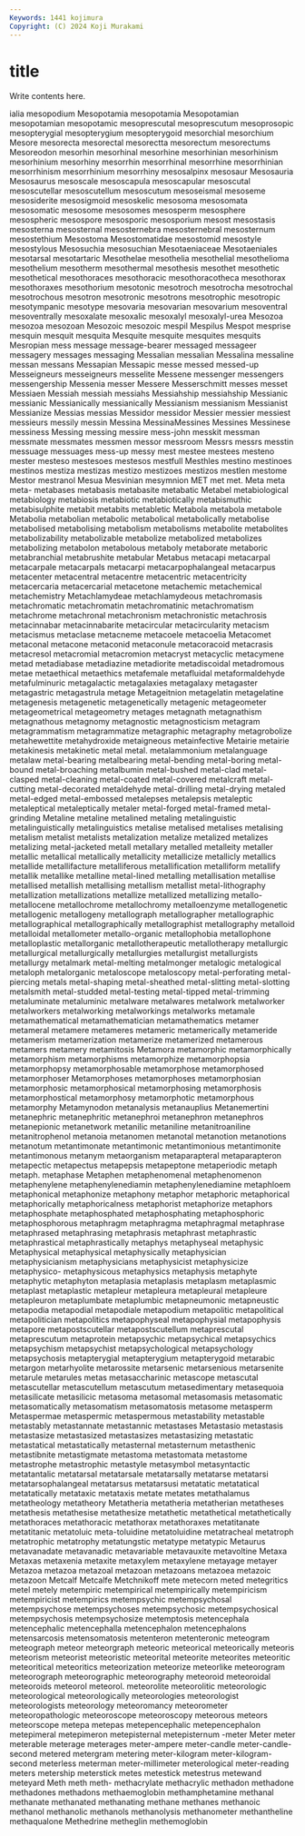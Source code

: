 ```yaml
---
Keywords: 1441 kojimura
Copyright: (C) 2024 Koji Murakami
---
```


# title

Write contents here.



ialia mesopodium Mesopotamia mesopotamia Mesopotamian mesopotamian
mesopotamic mesoprescutal mesoprescutum mesoprosopic mesopterygial mesopterygium mesopterygoid mesorchial mesorchium Mesore
mesorecta mesorectal mesorectta mesorectum mesorectums Mesoreodon mesorhin mesorhinal mesorhine mesorhinian
mesorhinism mesorhinium mesorhiny mesorrhin mesorrhinal mesorrhine mesorrhinian mesorrhinism mesorrhinium mesorrhiny
mesosalpinx mesosaur Mesosauria Mesosaurus mesoscale mesoscapula mesoscapular mesoscutal mesoscutellar mesoscutellum
mesoscutum mesoseismal mesoseme mesosiderite mesosigmoid mesoskelic mesosoma mesosomata mesosomatic mesosome
mesosomes mesosperm mesosphere mesospheric mesospore mesosporic mesosporium mesost mesostasis mesosterna
mesosternal mesosternebra mesosternebral mesosternum mesostethium Mesostoma Mesostomatidae mesostomid mesostyle mesostylous
Mesosuchia mesosuchian Mesotaeniaceae Mesotaeniales mesotarsal mesotartaric Mesothelae mesothelia mesothelial mesothelioma
mesothelium mesotherm mesothermal mesothesis mesothet mesothetic mesothetical mesothoraces mesothoracic mesothoracotheca
mesothorax mesothoraxes mesothorium mesotonic mesotroch mesotrocha mesotrochal mesotrochous mesotron mesotronic
mesotrons mesotrophic mesotropic mesotympanic mesotype mesovaria mesovarian mesovarium mesoventral mesoventrally
mesoxalate mesoxalic mesoxalyl mesoxalyl-urea Mesozoa mesozoa mesozoan Mesozoic mesozoic mespil
Mespilus Mespot mesprise mesquin mesquit mesquita Mesquite mesquite mesquites mesquits
Mesropian mess message message-bearer messaged messageer messagery messages messaging Messalian
messalian Messalina messaline messan messans Messapian Messapic messe messed messed-up
Messeigneurs messeigneurs messelite Messene messenger messengers messengership Messenia messer Messere
Messerschmitt messes messet Messiaen Messiah messiah messiahs Messiahship messiahship Messianic
messianic Messianically messianically Messianism messianism Messianist Messianize Messias messias Messidor
messidor Messier messier messiest messieurs messily messin Messina MessinaMessines Messines
Messinese messiness Messing messing messire mess-john messkit messman messmate messmates
messmen messor messroom Messrs messrs messtin messuage messuages mess-up messy
mest mestee mestees mesteno mester mesteso mestesoes mestesos mestfull Mesthles
mestino mestinoes mestinos mestiza mestizas mestizo mestizoes mestizos mestlen mestome
Mestor mestranol Mesua Mesvinian mesymnion MET met met. Meta meta
meta- metabases metabasis metabasite metabatic Metabel metabiological metabiology metabiosis metabiotic
metabiotically metabismuthic metabisulphite metabit metabits metabletic Metabola metabola metabole Metabolia
metabolian metabolic metabolical metabolically metabolise metabolised metabolising metabolism metabolisms metabolite
metabolites metabolizability metabolizable metabolize metabolized metabolizes metabolizing metabolon metabolous metaboly
metaborate metaboric metabranchial metabrushite metabular Metabus metacapi metacarpal metacarpale metacarpals
metacarpi metacarpophalangeal metacarpus metacenter metacentral metacentre metacentric metacentricity metacercaria metacercarial
metacetone metachemic metachemical metachemistry Metachlamydeae metachlamydeous metachromasis metachromatic metachromatin metachromatinic
metachromatism metachrome metachronal metachronism metachronistic metachrosis metacinnabar metacinnabarite metacircular metacircularity
metacism metacismus metaclase metacneme metacoele metacoelia Metacomet metaconal metacone metaconid
metaconule metacoracoid metacrasis metacresol metacromial metacromion metacryst metacyclic metacymene metad
metadiabase metadiazine metadiorite metadiscoidal metadromous metae metaethical metaethics metafemale metafluidal
metaformaldehyde metafulminuric metagalactic metagalaxies metagalaxy metagaster metagastric metagastrula metage Metageitnion
metagelatin metagelatine metagenesis metagenetic metagenetically metagenic metageometer metageometrical metageometry metages
metagnath metagnathism metagnathous metagnomy metagnostic metagnosticism metagram metagrammatism metagrammatize metagraphic
metagraphy metagrobolize metahewettite metahydroxide metaigneous metainfective Metairie metairie metakinesis metakinetic
metal metal. metalammonium metalanguage metalaw metal-bearing metalbearing metal-bending metal-boring metal-bound
metal-broaching metalbumin metal-bushed metal-clad metal-clasped metal-cleaning metal-coated metal-covered metalcraft metal-cutting
metal-decorated metaldehyde metal-drilling metal-drying metaled metal-edged metal-embossed metalepses metalepsis metaleptic
metaleptical metaleptically metaler metal-forged metal-framed metal-grinding Metaline metaline metalined metaling
metalinguistic metalinguistically metalinguistics metalise metalised metalises metalising metalism metalist metalists
metalization metalize metalized metalizes metalizing metal-jacketed metall metallary metalled metalleity
metaller metallic metallical metallically metallicity metallicize metallicly metallics metallide metallifacture
metalliferous metallification metalliform metallify metallik metallike metalline metal-lined metalling metallisation
metallise metallised metallish metallising metallism metallist metal-lithography metallization metallizations metallize
metallized metallizing metallo- metallocene metallochrome metallochromy metalloenzyme metallogenetic metallogenic metallogeny
metallograph metallographer metallographic metallographical metallographically metallographist metallography metalloid metalloidal metallometer
metallo-organic metallophobia metallophone metalloplastic metallorganic metallotherapeutic metallotherapy metallurgic metallurgical metallurgically
metallurgies metallurgist metallurgists metallurgy metalmark metal-melting metalmonger metalogic metalogical metaloph
metalorganic metaloscope metaloscopy metal-perforating metal-piercing metals metal-shaping metal-sheathed metal-slitting metal-slotting
metalsmith metal-studded metal-testing metal-tipped metal-trimming metaluminate metaluminic metalware metalwares metalwork
metalworker metalworkers metalworking metalworkings metalworks metamale metamathematical metamathematician metamathematics metamer
metameral metamere metameres metameric metamerically metameride metamerism metamerization metamerize metamerized
metamerous metamers metamery metamitosis Metamora metamorphic metamorphically metamorphism metamorphisms metamorphize
metamorphopsia metamorphopsy metamorphosable metamorphose metamorphosed metamorphoser Metamorphoses metamorphoses metamorphosian metamorphosic
metamorphosical metamorphosing metamorphosis metamorphostical metamorphosy metamorphotic metamorphous metamorphy Metamynodon metanalysis
metanauplius Metanemertini metanephric metanephritic metanephroi metanephron metanephros metanepionic metanetwork metanilic
metaniline metanitroaniline metanitrophenol metanoia metanomen metanotal metanotion metanotions metanotum metantimonate
metantimonic metantimonious metantimonite metantimonous metanym metaorganism metaparapteral metaparapteron metapectic metapectus
metapepsis metapeptone metaperiodic metaph metaph. metaphase Metaphen metaphenomenal metaphenomenon metaphenylene
metaphenylenediamin metaphenylenediamine metaphloem metaphonical metaphonize metaphony metaphor metaphoric metaphorical metaphorically
metaphoricalness metaphorist metaphorize metaphors metaphosphate metaphosphated metaphosphating metaphosphoric metaphosphorous metaphragm
metaphragma metaphragmal metaphrase metaphrased metaphrasing metaphrasis metaphrast metaphrastic metaphrastical metaphrastically
metaphys metaphyseal metaphysic Metaphysical metaphysical metaphysically metaphysician metaphysicianism metaphysicians metaphysicist
metaphysicize metaphysico- metaphysicous metaphysics metaphysis metaphyte metaphytic metaphyton metaplasia metaplasis
metaplasm metaplasmic metaplast metaplastic metapleur metapleura metapleural metapleure metapleuron metaplumbate
metaplumbic metapneumonic metapneustic metapodia metapodial metapodiale metapodium metapolitic metapolitical metapolitician
metapolitics metapophyseal metapophysial metapophysis metapore metapostscutellar metapostscutellum metaprescutal metaprescutum metaprotein
metapsychic metapsychical metapsychics metapsychism metapsychist metapsychological metapsychology metapsychosis metapterygial metapterygium
metapterygoid metarabic metargon metarhyolite metarossite metarsenic metarsenious metarsenite metarule metarules
metas metasaccharinic metascope metascutal metascutellar metascutellum metascutum metasedimentary metasequoia metasilicate
metasilicic metasoma metasomal metasomasis metasomatic metasomatically metasomatism metasomatosis metasome metasperm
Metaspermae metaspermic metaspermous metastability metastable metastably metastannate metastannic metastases Metastasio
metastasis metastasize metastasized metastasizes metastasizing metastatic metastatical metastatically metasternal metasternum
metasthenic metastibnite metastigmate metastoma metastomata metastome metastrophe metastrophic metastyle metasymbol
metasyntactic metatantalic metatarsal metatarsale metatarsally metatarse metatarsi metatarsophalangeal metatarsus metatarsusi
metatatic metatatical metatatically metataxic metataxis metate metates metathalamus metatheology metatheory
Metatheria metatheria metatherian metatheses metathesis metathesise metathesize metathetic metathetical metathetically
metathoraces metathoracic metathorax metathoraxes metatitanate metatitanic metatoluic meta-toluidine metatoluidine metatracheal
metatroph metatrophic metatrophy metatungstic metatype metatypic Metaurus metavanadate metavanadic metavariable
metavauxite metavoltine Metaxa Metaxas metaxenia metaxite metaxylem metaxylene metayage metayer
Metazoa metazoa metazoal metazoan metazoans metazoea metazoic metazoon Metcalf Metcalfe
Metchnikoff mete metecorn meted metegritics metel metely metempiric metempirical metempirically
metempiricism metempiricist metempirics metempsychic metempsychosal metempsychose metempsychoses metempsychosic metempsychosical metempsychosis
metempsychosize metemptosis metencephala metencephalic metencephalla metencephalon metencephalons metensarcosis metensomatosis metenteron
metenteronic meteogram meteograph meteor meteorgraph meteoric meteorical meteorically meteoris meteorism
meteorist meteoristic meteorital meteorite meteorites meteoritic meteoritical meteoritics meteorization meteorize
meteorlike meteorogram meteorograph meteorographic meteorography meteoroid meteoroidal meteoroids meteorol meteorol.
meteorolite meteorolitic meteorologic meteorological meteorologically meteorologies meteorologist meteorologists meteorology meteoromancy
meteorometer meteoropathologic meteoroscope meteoroscopy meteorous meteors meteorscope metepa metepas metepencephalic
metepencephalon metepimeral metepimeron metepisternal metepisternum -meter Meter meter meterable meterage
meterages meter-ampere meter-candle meter-candle-second metered metergram metering meter-kilogram meter-kilogram-second meterless
meterman meter-millimeter meterological meter-reading meters metership meterstick metes metestick metestrus
metewand meteyard Meth meth meth- methacrylate methacrylic methadon methadone methadones
methadons methaemoglobin methamphetamine methanal methanate methanated methanating methane methanes methanoic
methanol methanolic methanols methanolysis methanometer methantheline methaqualone Methedrine metheglin methemoglobin
